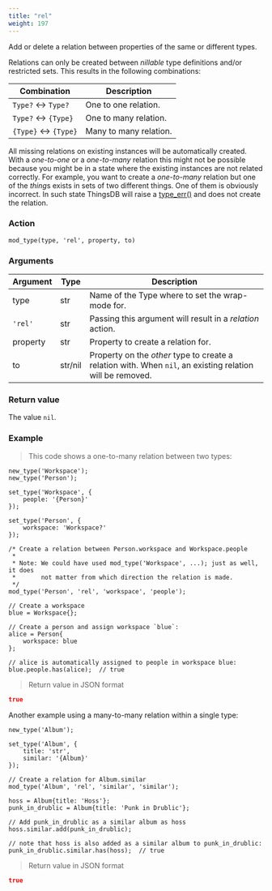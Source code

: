 ```yaml
---
title: "rel"
weight: 197
---
```


Add or delete a relation between properties of the same or different types.

Relations can only be created between *nillable* type definitions and/or restricted sets. This results in the following combinations:

Combination | Description
----------- | -----------
`Type?` <-> `Type?` | One to one relation.
`Type?` <-> `{Type}`| One to many relation.
`{Type}` <-> `{Type}` | Many to many relation.

All missing relations on existing instances will be automatically created. With a *one-to-one* or a *one-to-many* relation this might not be possible because
you might be in a state where the existing instances are not related correctly. For example, you want to create a *one-to-many* relation but one of the *thing*s
exists in sets of two different things. One of them is obviously incorrect. In such state ThingsDB will raise a [type_err()](../../../errors/type_err) and does not
create the relation.

### Action

`mod_type(type, 'rel', property, to)`

### Arguments

Argument | Type | Description
-------- | ---- | -----------
type | str | Name of the Type where to set the wrap-mode for.
`'rel'` | str | Passing this argument will result in a *relation* action.
property | str | Property to create a relation for.
to | str/nil | Property on the *other* type to create a relation with. When `nil`, an existing relation will be removed.

### Return value

The value `nil`.

### Example

> This code shows a one-to-many relation between two types:

```thingsdb,json_response
new_type('Workspace');
new_type('Person');

set_type('Workspace', {
    people: '{Person}'
});

set_type('Person', {
    workspace: 'Workspace?'
});

/* Create a relation between Person.workspace and Workspace.people
 *
 * Note: We could have used mod_type('Workspace', ...); just as well, it does
 *       not matter from which direction the relation is made.
 */
mod_type('Person', 'rel', 'workspace', 'people');

// Create a workspace
blue = Workspace{};

// Create a person and assign workspace `blue`:
alice = Person{
    workspace: blue
};

// alice is automatically assigned to people in workspace blue:
blue.people.has(alice);  // true
```

> Return value in JSON format

```json
true
```

Another example using a many-to-many relation within a single type:

```thingsdb,json_response
new_type('Album');

set_type('Album', {
    title: 'str',
    similar: '{Album}'
});

// Create a relation for Album.similar
mod_type('Album', 'rel', 'similar', 'similar');

hoss = Album{title: 'Hoss'};
punk_in_drublic = Album{title: 'Punk in Drublic'};

// Add punk_in_drublic as a similar album as hoss
hoss.similar.add(punk_in_drublic);

// note that hoss is also added as a similar album to punk_in_drublic:
punk_in_drublic.similar.has(hoss);  // true
```

> Return value in JSON format

```json
true
```

